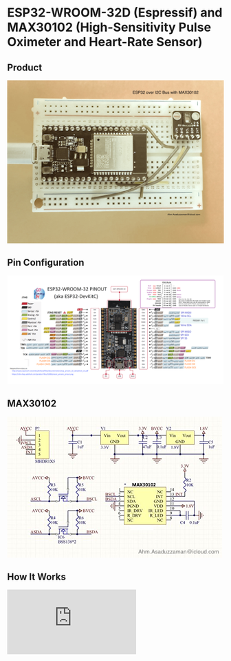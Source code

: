 # ESP32-WROOM-32D (Espressif) and MAX30102 (High-Sensitivity Pulse Oximeter and Heart-Rate Sensor)
## Product  
![esp32-max30102](img/esp32-max30102.jpg)
## Pin Configuration  
![ESP32DevKitCpinout](img/ESP32DevKitCpinout.png)

## MAX30102  
![max3010x](img/max3010x.png)

## How It Works  

![HowItWorks](https://github.com/ObjectMatrix/max3010xboard/blob/main/howitworks.md)

